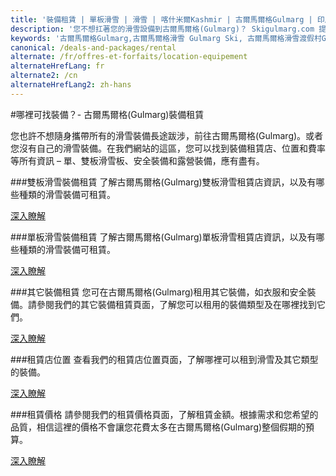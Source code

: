 ```yaml
---
title: '裝備租賃 | 單板滑雪 | 滑雪 | 喀什米爾Kashmir | 古爾馬爾格Gulmarg | 印度India | Skigulmarg.com'
description: '您不想扛著您的滑雪設備到古爾馬爾格(Gulmarg)？ Skigulmarg.com 提供有關滑雪裝備租賃商店、商店地點及租賃費率相關資訊。'
keywords: '古爾馬爾格Gulmarg,古爾馬爾格滑雪 Gulmarg Ski, 古爾馬爾格滑雪渡假村Gulmarg Ski Resort, 喀什米爾滑雪Skiing in the Himalayas, 印度滑雪Skiing in India, 喜馬拉雅Himalaya, 喀什米爾Kashmir, Skigulmarg.com'
canonical: /deals-and-packages/rental
alternate: /fr/offres-et-forfaits/location-equipement
alternateHrefLang: fr
alternate2: /cn
alternateHrefLang2: zh-hans
---
```


#哪裡可找裝備？- 古爾馬爾格(Gulmarg)裝備租賃

您也許不想隨身攜帶所有的滑雪裝備長途跋涉，前往古爾馬爾格(Gulmarg)。或者您沒有自己的滑雪裝備。在我們網站的這區，您可以找到裝備租賃店、位置和費率等所有資訊 – 單、雙板滑雪板、安全裝備和露營裝備，應有盡有。

###雙板滑雪裝備租賃
了解古爾馬爾格(Gulmarg)雙板滑雪租賃店資訊，以及有哪些種類的滑雪裝備可租賃。

[深入瞭解<i class="fa fa-chevron-right" aria-hidden="true"></i>](ski-rental?classes=more-info,m-b-30,block)

###單板滑雪裝備租賃
了解古爾馬爾格(Gulmarg)單板滑雪租賃店資訊，以及有哪些種類的滑雪裝備可租賃。

[深入瞭解<i class="fa fa-chevron-right" aria-hidden="true"></i>](snowboard-rental?classes=more-info,m-b-30,block)

###其它裝備租賃
您可在古爾馬爾格(Gulmarg)租用其它裝備，如衣服和安全裝備。請參閱我們的其它裝備租賃頁面，了解您可以租用的裝備類型及在哪裡找到它們。

[深入瞭解<i class="fa fa-chevron-right" aria-hidden="true"></i>](other-rental?classes=more-info,m-b-30,block)

###租賃店位置
查看我們的租賃店位置頁面，了解哪裡可以租到滑雪及其它類型的裝備。

[深入瞭解<i class="fa fa-chevron-right" aria-hidden="true"></i>](rental-locations?classes=more-info,m-b-30,block)

###租賃價格
請參閱我們的租賃價格頁面，了解租賃金額。根據需求和您希望的品質，相信這裡的價格不會讓您花費太多在古爾馬爾格(Gulmarg)整個假期的預算。

[深入瞭解<i class="fa fa-chevron-right" aria-hidden="true"></i>](rental-rates?classes=more-info,m-b-30,block)
